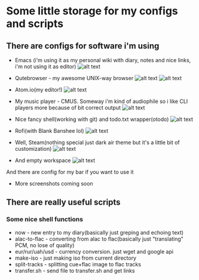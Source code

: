 # Some little storage for my configs and scripts

## There are configs for software i'm using

*   Emacs (i'm using it as my personal wiki with diary, notes and nice links, i'm not using it as editor)
![alt text](https://raw.githubusercontent.com/schvabodka-man/Screenshots/master/dotfiles/emacs.png "nice organizer but bad editor ;)")

*   Qutebrowser - my awesome UNIX-way browser
![alt text](https://raw.githubusercontent.com/schvabodka-man/Screenshots/master/dotfiles/qutebrowser.png "i love this minimalistic ui")
![alt text](https://raw.githubusercontent.com/schvabodka-man/Screenshots/master/dotfiles/qutebrowser_links.png "keyboard surfing!")

*   Atom.io(my editor!)
![alt text](https://raw.githubusercontent.com/schvabodka-man/Screenshots/master/dotfiles/atom.png "nicest editor as for me!")

*   My music player - CMUS. Someway i'm kind of audiophile so i like CLI players more because of bit correct output
![alt text](https://raw.githubusercontent.com/schvabodka-man/Screenshots/master/dotfiles/cmus.png "Industrial!")

*   Nice fancy shell(working with git) and todo.txt wrapper(otodo)
![alt text](https://raw.githubusercontent.com/schvabodka-man/Screenshots/master/dotfiles/todo_and_fish.png "i love powerline!")

*   Rofi(with Blank Banshee lol)
![alt text](https://raw.githubusercontent.com/schvabodka-man/Screenshots/master/dotfiles/rofi.png "and i love vaporwave")

*   Well, Steam(nothing special just dark air theme but it's a little bit of customization)
![alt text](https://raw.githubusercontent.com/schvabodka-man/Screenshots/master/dotfiles/steam.png "System Shock!")

*   And empty workspace
![alt text](https://raw.githubusercontent.com/schvabodka-man/Screenshots/master/dotfiles/empty.png "that wallpaper")

And there are config for my bar if you want to use it

*   More screenshots coming soon

## There are really useful scripts

### Some nice shell functions

*   now - new entry to my diary(basically just greping and echoing text)
*   alac-to-flac - converting from alac to flac(basically just "translating" PCM, no lose of quality)
*   eur/rur/uah/usd - currency conversion. just wget and google api
*   make-iso - just making iso from current directory
*   split-tracks - splitting cue+flac image to flac tracks
*   transfer.sh - send file to transfer.sh and get links
